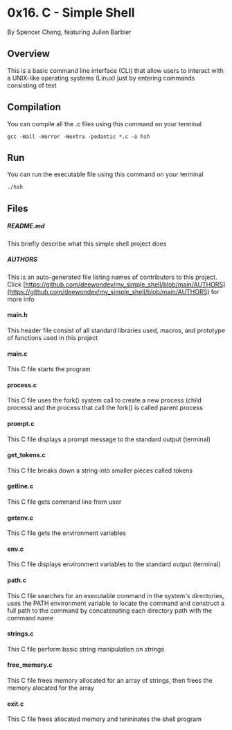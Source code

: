 # 0x16. C - Simple Shell
By Spencer Cheng, featuring Julien Barbier


## Overview

This is a basic command line interface (CLI) that allow users to interact with a UNIX-like operating systems (Linux) just by entering commands consisting of text


## Compilation
You can compile all the .c files using this command on your terminal

```
gcc -Wall -Werror -Wextra -pedantic *.c -o hsh
```


## Run
You can run the executable file using this command on your terminal

```
./hsh
```


## Files

##### README.md
This briefly describe what this simple shell project does
>
##### AUTHORS
This is an auto-generated file listing names of contributors to this project.  
Click [https://github.com/deewondev/my_simple_shell/blob/main/AUTHORS](https://github.com/deewondev/my_simple_shell/blob/main/AUTHORS) for more info
>
#### main.h
This header file consist of all standard libraries used, macros, and prototype of functions used in this project
>
#### main.c
This C file starts the program
>
#### process.c
This C file uses the fork() system call to create a new process (child process) and the process that call the fork() is called parent process
>
#### prompt.c
This C file displays a prompt message to the standard output (terminal)

#### get_tokens.c
This C file breaks down a string into smaller pieces called tokens

#### getline.c
This C file gets command line from user

#### getenv.c
This C file gets the environment variables

#### env.c
This C file displays environment variables to the standard output (terminal)

#### path.c
This C file searches for an executable command in the system's directories, uses the PATH environment variable to locate the command and construct a full path to the command by concatenating each directory path with the command name

#### strings.c
This C file perform basic string manipulation on strings

#### free_memory.c
This C file frees memory allocated for an array of strings, then frees the memory alocated for the array

#### exit.c
This C file frees allocated memory and terminates the shell program

